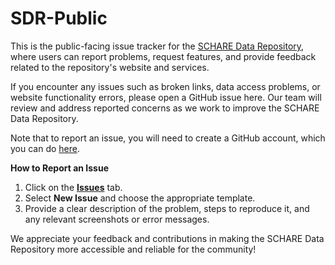 # SDR-Public
This is the public-facing issue tracker for the [SCHARE Data Repository](https://schare-repository.nimhd.nih.gov/), where users can report problems, request features, and provide feedback related to the repository's website and services.

If you encounter any issues such as broken links, data access problems, or website functionality errors, please open a GitHub issue here. Our team will review and address reported concerns as we work to improve the SCHARE Data Repository.

Note that to report an issue, you will need to create a GitHub account, which you can do [here](https://github.com/join). 

**How to Report an Issue**
1. Click on the [**Issues**](https://github.com/NIH-ScHARe/SDR-Public/issues) tab.
2. Select **New Issue** and choose the appropriate template.
3. Provide a clear description of the problem, steps to reproduce it, and any relevant screenshots or error messages.

We appreciate your feedback and contributions in making the SCHARE Data Repository more accessible and reliable for the community!
